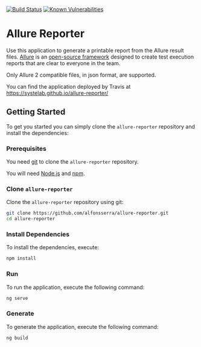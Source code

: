 [![Build Status](https://travis-ci.org/systelab/allure-reporter.svg?branch=master)](https://travis-ci.org/systelab/allure-reporter)
[![Known Vulnerabilities](https://snyk.io/test/github/systelab/allure-reporter/badge.svg?targetFile=package.json)](https://snyk.io/test/github/systelab/allure-reporter?targetFile=package.json)

# Allure Reporter

Use this application to generate a printable report from the Allure result files. [Allure](http://allure.qatools.ru) is an [open-source framework](https://github.com/allure-framework/allure2) designed to create test execution reports that are clear to everyone in the team.

Only Allure 2 compatible files, in json format, are supported.

You can find the application deployed by Travis at https://systelab.github.io/allure-reporter/

## Getting Started

To get you started you can simply clone the `allure-reporter` repository and install the dependencies:

### Prerequisites

You need [git][git] to clone the `allure-reporter` repository.

You will need [Node.js][node] and [npm][npm].

### Clone `allure-reporter`

Clone the `allure-reporter` repository using git:

```bash
git clone https://github.com/alfonsserra/allure-reporter.git
cd allure-reporter
```

### Install Dependencies

To install the dependencies, execute:

```bash
npm install
```

### Run

To run the application, execute the following command:

```bash
ng serve
```

### Generate

To generate the application, execute the following command:

```bash
ng build
```

[git]: https://git-scm.com/
[npm]: https://www.npmjs.com/
[node]: https://nodejs.org
[Angular]: https://angular.io/
